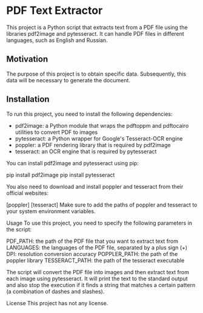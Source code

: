 # PDF Text Extractor

This project is a Python script that extracts text from a PDF file using the libraries pdf2image and pytesseract. It can handle PDF files in different languages, such as English and Russian.

## Motivation

The purpose of this project is to obtain specific data. Subsequently, this data will be necessary to generate the document.

## Installation

To run this project, you need to install the following dependencies:

- pdf2image: a Python module that wraps the pdftoppm and pdftocairo utilities to convert PDF to images
- pytesseract: a Python wrapper for Google's Tesseract-OCR engine
- poppler: a PDF rendering library that is required by pdf2image
- tesseract: an OCR engine that is required by pytesseract

You can install pdf2image and pytesseract using pip:

pip install pdf2image
pip install pytesseract

You also need to download and install poppler and tesseract from their official websites:

[poppler]
[tesseract]
Make sure to add the paths of poppler and tesseract to your system environment variables.

Usage
To use this project, you need to specify the following parameters in the script:

PDF_PATH: the path of the PDF file that you want to extract text from
LANGUAGES: the languages of the PDF file, separated by a plus sign (+)
DPI: resolution conversion accuracy
POPPLER_PATH: the path of the poppler library
TESSERACT_PATH: the path of the tesseract executable

The script will convert the PDF file into images and then extract text from each image using pytesseract. It will print the text to the standard output and also stop the execution if it finds a string that matches a certain pattern (a combination of dashes and slashes).

License
This project has not any license.